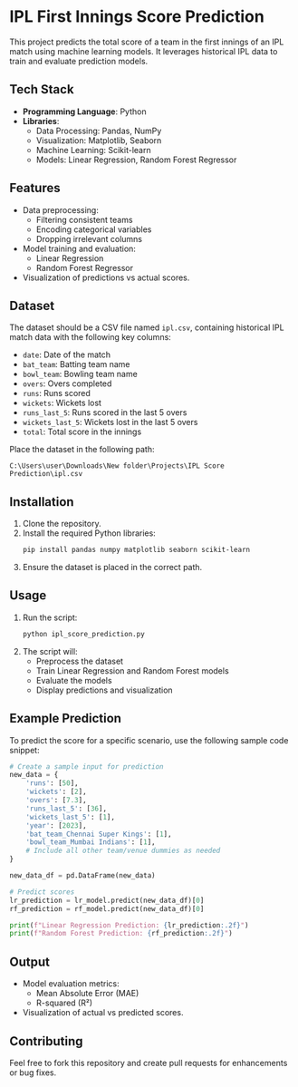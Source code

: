 # IPL First Innings Score Prediction

This project predicts the total score of a team in the first innings of an IPL match using machine learning models. It leverages historical IPL data to train and evaluate prediction models.

## Tech Stack
- **Programming Language**: Python
- **Libraries**:
  - Data Processing: Pandas, NumPy
  - Visualization: Matplotlib, Seaborn
  - Machine Learning: Scikit-learn
  - Models: Linear Regression, Random Forest Regressor

## Features
- Data preprocessing:
  - Filtering consistent teams
  - Encoding categorical variables
  - Dropping irrelevant columns
- Model training and evaluation:
  - Linear Regression
  - Random Forest Regressor
- Visualization of predictions vs actual scores.

## Dataset
The dataset should be a CSV file named `ipl.csv`, containing historical IPL match data with the following key columns:
- `date`: Date of the match
- `bat_team`: Batting team name
- `bowl_team`: Bowling team name
- `overs`: Overs completed
- `runs`: Runs scored
- `wickets`: Wickets lost
- `runs_last_5`: Runs scored in the last 5 overs
- `wickets_last_5`: Wickets lost in the last 5 overs
- `total`: Total score in the innings

Place the dataset in the following path:
```
C:\Users\user\Downloads\New folder\Projects\IPL Score Prediction\ipl.csv
```

## Installation
1. Clone the repository.
2. Install the required Python libraries:
   ```bash
   pip install pandas numpy matplotlib seaborn scikit-learn
   ```
3. Ensure the dataset is placed in the correct path.

## Usage
1. Run the script:
   ```bash
   python ipl_score_prediction.py
   ```
2. The script will:
   - Preprocess the dataset
   - Train Linear Regression and Random Forest models
   - Evaluate the models
   - Display predictions and visualization

## Example Prediction
To predict the score for a specific scenario, use the following sample code snippet:

```python
# Create a sample input for prediction
new_data = {
    'runs': [50],
    'wickets': [2],
    'overs': [7.3],
    'runs_last_5': [36],
    'wickets_last_5': [1],
    'year': [2023],
    'bat_team_Chennai Super Kings': [1],
    'bowl_team_Mumbai Indians': [1],
    # Include all other team/venue dummies as needed
}

new_data_df = pd.DataFrame(new_data)

# Predict scores
lr_prediction = lr_model.predict(new_data_df)[0]
rf_prediction = rf_model.predict(new_data_df)[0]

print(f"Linear Regression Prediction: {lr_prediction:.2f}")
print(f"Random Forest Prediction: {rf_prediction:.2f}")
```

## Output
- Model evaluation metrics:
  - Mean Absolute Error (MAE)
  - R-squared (R²)
- Visualization of actual vs predicted scores.

## Contributing
Feel free to fork this repository and create pull requests for enhancements or bug fixes.
